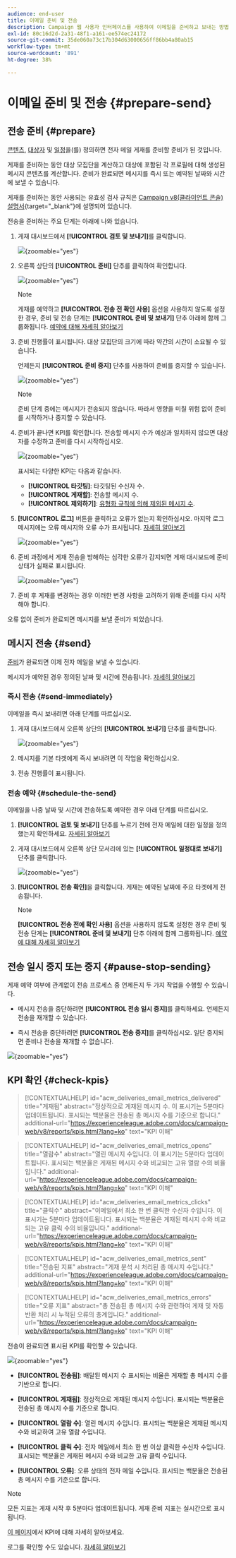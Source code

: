 ```yaml
---
audience: end-user
title: 이메일 준비 및 전송
description: Campaign 웹 사용자 인터페이스를 사용하여 이메일을 준비하고 보내는 방법 알아보기
exl-id: 80c16d2d-2a31-48f1-a161-ee574ec24172
source-git-commit: 35de060a73c17b304d63000656ff86bb4a80ab15
workflow-type: tm+mt
source-wordcount: '891'
ht-degree: 38%

---
```



# 이메일 준비 및 전송 {#prepare-send}

## 전송 준비 {#prepare}

[콘텐츠](../email/edit-content.md), [대상자](../audience/add-audience.md) 및 [일정](../msg/gs-messages.md#schedule-the-delivery-sending-gs-schedule)을(를) 정의하면 전자 메일 게재를 준비할 준비가 된 것입니다.

게재를 준비하는 동안 대상 모집단을 계산하고 대상에 포함된 각 프로필에 대해 생성된 메시지 콘텐츠를 계산합니다. 준비가 완료되면 메시지를 즉시 또는 예약된 날짜와 시간에 보낼 수 있습니다.

게재를 준비하는 동안 사용되는 유효성 검사 규칙은 [Campaign v8(클라이언트 콘솔) 설명서](https://experienceleague.adobe.com/docs/campaign/campaign-v8/campaigns/send/validate/delivery-analysis.html){target="_blank"}에 설명되어 있습니다.

전송을 준비하는 주요 단계는 아래에 나와 있습니다.

1. 게재 대시보드에서 **[!UICONTROL 검토 및 보내기]**&#x200B;를 클릭합니다.

   ![](assets/email-review-and-send.png){zoomable="yes"}


1. 오른쪽 상단의 **[!UICONTROL 준비]** 단추를 클릭하여 확인합니다.

   ![](assets/email-prepare.png){zoomable="yes"}

   >[!NOTE]
   >
   >게재를 예약하고 **[!UICONTROL 전송 전 확인 사용]** 옵션을 사용하지 않도록 설정한 경우, 준비 및 전송 단계는 **[!UICONTROL 준비 및 보내기]** 단추 아래에 함께 그룹화됩니다. [예약에 대해 자세히 알아보기](../msg/gs-deliveries.md#gs-schedule)

1. 준비 진행률이 표시됩니다. 대상 모집단의 크기에 따라 약간의 시간이 소요될 수 있습니다.

   언제든지 **[!UICONTROL 준비 중지]** 단추를 사용하여 준비를 중지할 수 있습니다.

   ![](assets/email-stop-preparation.png){zoomable="yes"}

   >[!NOTE]
   >준비 단계 중에는 메시지가 전송되지 않습니다. 따라서 영향을 미칠 위험 없이 준비를 시작하거나 중지할 수 있습니다.

1. 준비가 끝나면 KPI를 확인합니다. 전송할 메시지 수가 예상과 일치하지 않으면 대상자를 수정하고 준비를 다시 시작하십시오.

   ![](assets/email-preparation-complete.png){zoomable="yes"}

   표시되는 다양한 KPI는 다음과 같습니다.

   * **[!UICONTROL 타깃팅]**: 타깃팅된 수신자 수.
   * **[!UICONTROL 게재할]**: 전송할 메시지 수.
   * **[!UICONTROL 제외하기]**: [유형화 규칙에 의해 제외된 메시지 수](../advanced-settings/delivery-settings.md#typology).

1. **[!UICONTROL 로그]** 버튼을 클릭하고 오류가 없는지 확인하십시오. 마지막 로그 메시지에는 오류 메시지와 오류 수가 표시됩니다. [자세히 알아보기](delivery-logs.md)

   ![](assets/email-prepare-logs.png){zoomable="yes"}

1. 준비 과정에서 게재 전송을 방해하는 심각한 오류가 감지되면 게재 대시보드에 준비 상태가 실패로 표시됩니다.

   ![](assets/email-prepare-error.png){zoomable="yes"}

1. 준비 후 게재를 변경하는 경우 이러한 변경 사항을 고려하기 위해 준비를 다시 시작해야 합니다.

오류 없이 준비가 완료되면 메시지를 보낼 준비가 되었습니다.

## 메시지 전송 {#send}


[준비](#prepare)가 완료되면 이제 전자 메일을 보낼 수 있습니다.

메시지가 예약된 경우 정의된 날짜 및 시간에 전송됩니다. [자세히 알아보기](../msg/gs-deliveries.md#gs-schedule)

### 즉시 전송 {#send-immediately}

이메일을 즉시 보내려면 아래 단계를 따르십시오.

1. 게재 대시보드에서 오른쪽 상단의 **[!UICONTROL 보내기]** 단추를 클릭합니다.

   ![](assets/email-send.png){zoomable="yes"}

1. 메시지를 기본 타겟에게 즉시 보내려면 이 작업을 확인하십시오.

1. 전송 진행률이 표시됩니다.

### 전송 예약 {#schedule-the-send}

이메일을 나중 날짜 및 시간에 전송하도록 예약한 경우 아래 단계를 따르십시오.

1. **[!UICONTROL 검토 및 보내기]** 단추를 누르기 전에 전자 메일에 대한 일정을 정의했는지 확인하세요. [자세히 알아보기](../msg/gs-deliveries.md#gs-schedule)

1. 게재 대시보드에서 오른쪽 상단 모서리에 있는 **[!UICONTROL 일정대로 보내기]** 단추를 클릭합니다.

   ![](assets/email-send-as-scheduled.png){zoomable="yes"}

1. **[!UICONTROL 전송 확인]**&#x200B;을 클릭합니다. 게재는 예약된 날짜에 주요 타겟에게 전송됩니다.

   >[!NOTE]
   >
   >**[!UICONTROL 전송 전에 확인 사용]** 옵션을 사용하지 않도록 설정한 경우 준비 및 전송 단계는 **[!UICONTROL 준비 및 보내기]** 단추 아래에 함께 그룹화됩니다. [예약에 대해 자세히 알아보기](../msg/gs-deliveries.md#gs-schedule)

## 전송 일시 중지 또는 중지 {#pause-stop-sending}

게재 예약 여부에 관계없이 <!--TBC--> 전송 프로세스 중 언제든지 두 가지 작업을 수행할 수 있습니다.

* 메시지 전송을 중단하려면 **[!UICONTROL 전송 일시 중지]**&#x200B;를 클릭하세요. 언제든지 전송을 재개할 수 있습니다.

* 즉시 전송을 중단하려면 **[!UICONTROL 전송 중지]**&#x200B;를 클릭하십시오. 일단 중지되면 준비나 전송을 재개할 수 없습니다.

![](assets/email-send-pause-or-stop.png){zoomable="yes"}

## KPI 확인 {#check-kpis}

>[!CONTEXTUALHELP]
>id="acw_deliveries_email_metrics_delivered"
>title="게재됨"
>abstract="정상적으로 게재된 메시지 수. 이 표시기는 5분마다 업데이트됩니다. 표시되는 백분율은 전송된 총 메시지 수를 기준으로 합니다."
>additional-url="https://experienceleague.adobe.com/docs/campaign-web/v8/reports/kpis.html?lang=ko" text="KPI 이해"

>[!CONTEXTUALHELP]
>id="acw_deliveries_email_metrics_opens"
>title="열람수"
>abstract="열린 메시지 수입니다. 이 표시기는 5분마다 업데이트됩니다. 표시되는 백분율은 게재된 메시지 수와 비교되는 고유 열람 수의 비율입니다."
>additional-url="https://experienceleague.adobe.com/docs/campaign-web/v8/reports/kpis.html?lang=ko" text="KPI 이해"


>[!CONTEXTUALHELP]
>id="acw_deliveries_email_metrics_clicks"
>title="클릭수"
>abstract="이메일에서 최소 한 번 클릭한 수신자 수입니다. 이 표시기는 5분마다 업데이트됩니다. 표시되는 백분율은 게재된 메시지 수와 비교되는 고유 클릭 수의 비율입니다."
>additional-url="https://experienceleague.adobe.com/docs/campaign-web/v8/reports/kpis.html?lang=ko" text="KPI 이해"


>[!CONTEXTUALHELP]
>id="acw_deliveries_email_metrics_sent"
>title="전송된 지표"
>abstract="게재 분석 시 처리된 총 메시지 수입니다."
>additional-url="https://experienceleague.adobe.com/docs/campaign-web/v8/reports/kpis.html?lang=ko" text="KPI 이해"


>[!CONTEXTUALHELP]
>id="acw_deliveries_email_metrics_errors"
>title="오류 지표"
>abstract="총 전송된 총 메시지 수와 관련하여 게재 및 자동 반환 처리 시 누적된 오류의 총계입니다."
>additional-url="https://experienceleague.adobe.com/docs/campaign-web/v8/reports/kpis.html?lang=ko" text="KPI 이해"


전송이 완료되면 표시된 KPI를 확인할 수 있습니다.

![](assets/email-send-kpis.png){zoomable="yes"}

* **[!UICONTROL 전송됨]**: 배달된 메시지 수 표시되는 비율은 게재할 총 메시지 수를 기반으로 합니다.

* **[!UICONTROL 게재됨]**: 정상적으로 게재된 메시지 수입니다. 표시되는 백분율은 전송된 총 메시지 수를 기준으로 합니다.

* **[!UICONTROL 열람 수]**: 열린 메시지 수입니다. 표시되는 백분율은 게재된 메시지 수와 비교하여 고유 열람 수입니다.

* **[!UICONTROL 클릭 수]**: 전자 메일에서 최소 한 번 이상 클릭한 수신자 수입니다. 표시되는 백분율은 게재된 메시지 수와 비교한 고유 클릭 수입니다.

* **[!UICONTROL 오류]**: 오류 상태의 전자 메일 수입니다. 표시되는 백분율은 전송된 총 메시지 수를 기준으로 합니다.

>[!NOTE]
>
>모든 지표는 게재 시작 후 5분마다 업데이트됩니다. 게재 준비 지표는 실시간으로 표시됩니다.

[이 페이지](../reporting/kpis.md)에서 KPI에 대해 자세히 알아보세요.

로그를 확인할 수도 있습니다. [자세히 알아보기](delivery-logs.md)